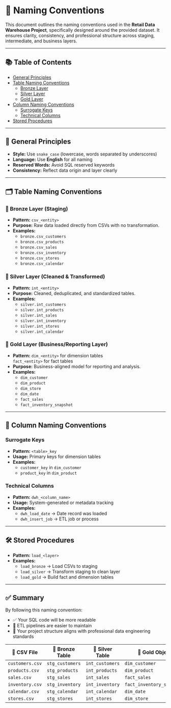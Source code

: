 # 🧾 Naming Conventions

This document outlines the naming conventions used in the **Retail Data Warehouse Project**, specifically designed around the provided dataset. It ensures clarity, consistency, and professional structure across staging, intermediate, and business layers.

---

## 📚 Table of Contents
- [General Principles](#general-principles)
- [Table Naming Conventions](#table-naming-conventions)
  - [Bronze Layer](#bronze-layer)
  - [Silver Layer](#silver-layer)
  - [Gold Layer](#gold-layer)
- [Column Naming Conventions](#column-naming-conventions)
  - [Surrogate Keys](#surrogate-keys)
  - [Technical Columns](#technical-columns)
- [Stored Procedures](#stored-procedures)

---

## 🔧 General Principles

- **Style:** Use `snake_case` (lowercase, words separated by underscores)
- **Language:** Use **English** for all naming
- **Reserved Words:** Avoid SQL reserved keywords
- **Consistency:** Reflect data origin and layer clearly

---

## 🗂 Table Naming Conventions

### 🥉 Bronze Layer (Staging)

- **Pattern:** `csv_<entity>`
- **Purpose:** Raw data loaded directly from CSVs with no transformation.
- **Examples:**
  - `bronze.csv_customers`
  - `bronze.csv_products`
  - `bronze.csv_sales`
  - `bronze.csv_inventory`
  - `bronze.csv_stores`
  - `bronze.csv_calendar`

### 🥈 Silver Layer (Cleaned & Transformed)

- **Pattern:** `int_<entity>`
- **Purpose:** Cleaned, deduplicated, and standardized tables.
- **Examples:**
  - `silver.int_customers`
  - `silver.int_products`
  - `silver.int_sales`
  - `silver.int_inventory`
  - `silver.int_stores`
  - `silver.int_calendar`

### 🥇 Gold Layer (Business/Reporting Layer)

- **Pattern:** `dim_<entity>` for dimension tables  
                 `fact_<entity>` for fact tables
- **Purpose:** Business-aligned model for reporting and analysis.
- **Examples:**
  - `dim_customer`
  - `dim_product`
  - `dim_store`
  - `dim_date`
  - `fact_sales`
  - `fact_inventory_snapshot`

---

## 🔑 Column Naming Conventions

### Surrogate Keys

- **Pattern:** `<table>_key`
- **Usage:** Primary keys for dimension tables
- **Examples:**
  - `customer_key` in `dim_customer`
  - `product_key` in `dim_product`

### Technical Columns

- **Pattern:** `dwh_<column_name>`
- **Usage:** System-generated or metadata tracking
- **Examples:**
  - `dwh_load_date` → Date record was loaded
  - `dwh_insert_job` → ETL job or process

---

## 🛠 Stored Procedures

- **Pattern:** `load_<layer>`
- **Examples:**
  - `load_bronze` → Load CSVs to staging
  - `load_silver` → Transform staging to clean layer
  - `load_gold` → Build fact and dimension tables

---

## ✅ Summary

By following this naming convention:

- ✅ Your SQL code will be more readable  
- 🧰 ETL pipelines are easier to maintain  
- 🧱 Your project structure aligns with professional data engineering standards  

| 📁 CSV File       | 🥉 Bronze Table     | 🥈 Silver Table     | 🥇 Gold Object             |
|------------------|---------------------|---------------------|-----------------------------|
| `customers.csv`   | `stg_customers`     | `int_customers`     | `dim_customer`              |
| `products.csv`    | `stg_products`      | `int_products`      | `dim_product`               |
| `sales.csv`       | `stg_sales`         | `int_sales`         | `fact_sales`                |
| `inventory.csv`   | `stg_inventory`     | `int_inventory`     | `fact_inventory_snapshot`   |
| `calendar.csv`    | `stg_calendar`      | `int_calendar`      | `dim_date`                  |
| `stores.csv`      | `stg_stores`        | `int_stores`        | `dim_store`                 |


